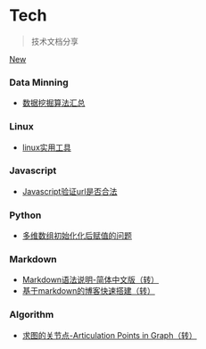 # Tech

> 技术文档分享

<a  class="markdown-button" href="newBlog.md">New</a>

### Data Minning

- [数据挖掘算法汇总](datamining/数据挖掘算法汇总.md)

### Linux

- [linux实用工具](linux/linux实用工具.md)

### Javascript

- [Javascript验证url是否合法](js/javascript验证url是否合法.md)

### Python

- [多维数组初始化化后赋值的问题](python/多维数组初始化化后赋值的问题.md)

### Markdown

- [Markdown语法说明-简体中文版（转）](markdown/markdown-usage.md)
- [基于markdown的博客快速搭建（转）](markdown/基于markdown博客搭建.md)

### Algorithm

- [求图的关节点-Articulation Points in Graph（转）](algorithm/求图的关节点.md)
